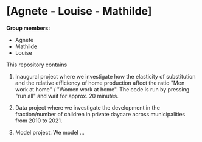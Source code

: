 # \[Agnete - Louise - Mathilde\]

**Group members:**
- Agnete 
- Mathilde
- Louise

This repository contains  
1. Inaugural project where we investigate how the elasticity of substitution and the relative efficiency of home production affect the ratio "Men work at home" / "Women work at home". The code is run by pressing "run all" and wait for approx. 20 minutes.

2. Data project where we investigate the development in the fraction/number of children in private daycare across municipalities from 2010 to 2021. 

3. Model project. We model ...

